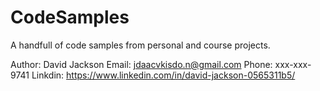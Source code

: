 # CodeSamples

A handfull of code samples from personal and course projects.

Author: David Jackson
Email: jdaacvkisdo.n@gmail.com
Phone: xxx-xxx-9741
Linkdin: https://www.linkedin.com/in/david-jackson-0565311b5/
